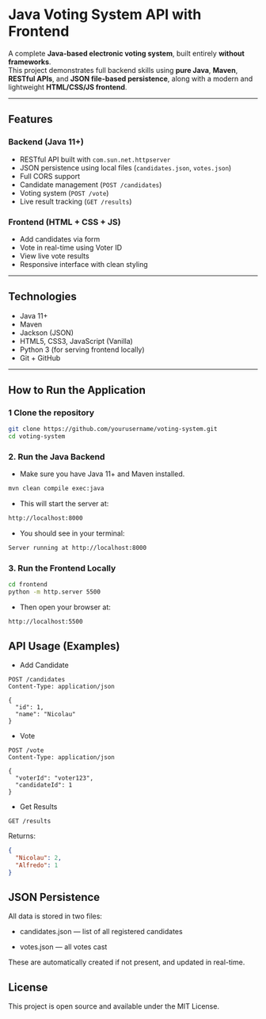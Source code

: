 # Java Voting System API with Frontend

A complete **Java-based electronic voting system**, built entirely **without frameworks**.  
This project demonstrates full backend skills using **pure Java**, **Maven**, **RESTful APIs**, and **JSON file-based persistence**, along with a modern and lightweight **HTML/CSS/JS frontend**.

---

## Features

### Backend (Java 11+)

- RESTful API built with `com.sun.net.httpserver`
- JSON persistence using local files (`candidates.json`, `votes.json`)
- Full CORS support
- Candidate management (`POST /candidates`)
- Voting system (`POST /vote`)
- Live result tracking (`GET /results`)

### Frontend (HTML + CSS + JS)

- Add candidates via form
- Vote in real-time using Voter ID
- View live vote results
- Responsive interface with clean styling

---

## Technologies

- Java 11+
- Maven
- Jackson (JSON)
- HTML5, CSS3, JavaScript (Vanilla)
- Python 3 (for serving frontend locally)
- Git + GitHub

---

## How to Run the Application

### 1 Clone the repository

```bash
git clone https://github.com/yourusername/voting-system.git
cd voting-system
```

### 2. Run the Java Backend
- Make sure you have Java 11+ and Maven installed.

```bash
mvn clean compile exec:java
```

- This will start the server at:

```bash
http://localhost:8000
```

- You should see in your terminal:

```bash
Server running at http://localhost:8000
```

### 3. Run the Frontend Locally

```bash
cd frontend
python -m http.server 5500
```
- Then open your browser at:

```arduino
http://localhost:5500
```

## API Usage (Examples)

- Add Candidate

```http
POST /candidates
Content-Type: application/json

{
  "id": 1,
  "name": "Nicolau"
}
```

- Vote

```http
POST /vote
Content-Type: application/json

{
  "voterId": "voter123",
  "candidateId": 1
}
```

- Get Results

```http
GET /results
```

Returns:
```json
{
  "Nicolau": 2,
  "Alfredo": 1
}
```
## JSON Persistence
All data is stored in two files:

- candidates.json — list of all registered candidates

- votes.json — all votes cast

These are automatically created if not present, and updated in real-time.

## License
This project is open source and available under the MIT License.
